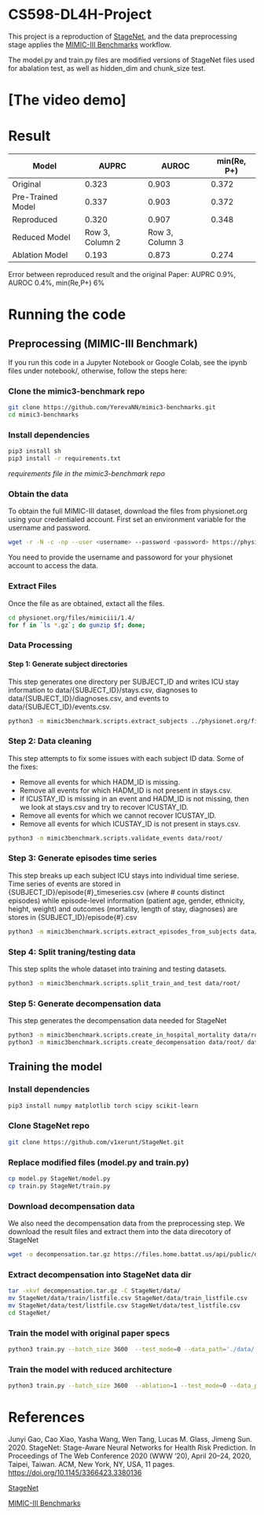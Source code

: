 # CS598-DL4H-Project

This project is a reproduction of [StageNet](https://github.com/v1xerunt/StageNet), and the data preprocessing stage applies the [MIMIC-III Benchmarks](https://github.com/YerevaNN/mimic3-benchmarks/) workflow.

The model.py and train.py files are modified versions of StageNet files used for abalation test, as well as hidden_dim and chunk_size test.

# [The video demo]

# Result

| Model | AUPRC | AUROC | min(Re, P+)
|------------------|------------------|------------------|------------------|
| Original | 0.323  | 0.903  | 0.372 |
| Pre-Trained Model  | 0.337  | 0.903  | 0.372 |
| Reproduced  | 0.320  | 0.907  | 0.348 |
| Reduced Model  | Row 3, Column 2  | Row 3, Column 3  |
|Ablation Model | 0.193  | 0.873  | 0.274 |

Error between reproduced result and the original Paper: AUPRC 0.9%, AUROC 0.4%, min(Re,P+) 6%

# Running the code
## Preprocessing (MIMIC-III Benchmark)
If you run this code in a Jupyter Notebook or Google Colab, see the ipynb files under notebook/, otherwise, follow the steps here:

### Clone the mimic3-benchmark repo

```bash
git clone https://github.com/YerevaNN/mimic3-benchmarks.git
cd mimic3-benchmarks
```

### Install dependencies
```bash
pip3 install sh
pip3 install -r requirements.txt
```
_requirements file in the mimic3-benchmark repo_

### Obtain the data
To obtain the full MIMIC-III dataset, download the files from physionet.org using your credentialed account. First set an environment variable for the username and password.


```bash
wget -r -N -c -np --user <username> --password <password> https://physionet.org/files/mimiciii/1.4/
```

You need to provide the username and passoword for your physionet account to access the data.

### Extract Files
Once the file as are obtained, extact all the files.


```bash
cd physionet.org/files/mimiciii/1.4/
for f in `ls *.gz`; do gunzip $f; done;
```

### Data Processing

#### Step 1: Generate subject directories
This step generates one directory per SUBJECT_ID and writes ICU stay information to data/{SUBJECT_ID}/stays.csv, diagnoses to data/{SUBJECT_ID}/diagnoses.csv, and events to data/{SUBJECT_ID}/events.csv.


```bash
python3 -m mimic3benchmark.scripts.extract_subjects ../physionet.org/files/mimiciii/1.4/ data/root/
```

### Step 2: Data cleaning
This step attempts to fix some issues with each subject ID data. Some of the fixes:
- Remove all events for which HADM_ID is missing.
- Remove all events for which HADM_ID is not present in stays.csv.
- If ICUSTAY_ID is missing in an event and HADM_ID is not missing, then we look at stays.csv and try to recover ICUSTAY_ID.
- Remove all events for which we cannot recover ICUSTAY_ID.
- Remove all events for which ICUSTAY_ID is not present in stays.csv.


```bash
python3 -m mimic3benchmark.scripts.validate_events data/root/
```

### Step 3: Generate episodes time series
This step breaks up each subject ICU stays into individual time seriese. Time series of events are stored in {SUBJECT_ID}/episode{#}_timeseries.csv (where # counts distinct episodes) while episode-level information (patient age, gender, ethnicity, height, weight) and outcomes (mortality, length of stay, diagnoses) are stores in {SUBJECT_ID}/episode{#}.csv


```bash
python3 -m mimic3benchmark.scripts.extract_episodes_from_subjects data/root/
```

### Step 4: Split traning/testing data
This step splits the whole dataset into training and testing datasets.


```bash
python3 -m mimic3benchmark.scripts.split_train_and_test data/root/
```

### Step 5: Generate decompensation data
This step generates the decompensation data needed for StageNet


```bash
python3 -m mimic3benchmark.scripts.create_in_hospital_mortality data/root/ data/in-hospital-mortality/
python3 -m mimic3benchmark.scripts.create_decompensation data/root/ data/decompensation/
```

## Training the model
### Install dependencies


```bash
pip3 install numpy matplotlib torch scipy scikit-learn
```

### Clone StageNet repo

```bash
git clone https://github.com/v1xerunt/StageNet.git
```

### Replace modified files (model.py and train.py)

```bash
cp model.py StageNet/model.py
cp train.py StageNet/train.py
```

### Download decompensation data

We also need the decompensation data from the preprocessing step. We download the result files and extract them into the data direcotory of StageNet


```bash
wget -o decompensation.tar.gz https://files.home.battat.us/api/public/dl/I0mJUD39
```

### Extract decompensation into StageNet data dir

```bash
tar -xkvf decompensation.tar.gz -C StageNet/data/
mv StageNet/data/train/listfile.csv StageNet/data/train_listfile.csv
mv StageNet/data/test/listfile.csv StageNet/data/test_listfile.csv
cd StageNet/
```

### Train the model with original paper specs

```bash
python3 train.py --batch_size 3600  --test_mode=0 --data_path='./data/' --file_name='original_model'
```

### Train the model with reduced architecture 
```bash
python3 train.py --batch_size 3600  --ablation=1 --test_mode=0 --data_path='./data/' --file_name='test_model'
```

# References
Junyi Gao, Cao Xiao, Yasha Wang, Wen Tang, Lucas M. Glass, Jimeng Sun. 2020. 
StageNet: Stage-Aware Neural Networks for Health Risk Prediction. 
In Proceedings of The Web Conference 2020 (WWW ’20), April 20–24, 2020, Taipei, Taiwan. ACM, New York, NY, USA, 11 pages. 
https://doi.org/10.1145/3366423.3380136

[StageNet](https://github.com/v1xerunt/StageNet)

[MIMIC-III Benchmarks](https://github.com/YerevaNN/mimic3-benchmarks/)
